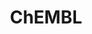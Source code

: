 ---
bigquery: https://console.cloud.google.com/bigquery?p=patents-public-data&d=ebi_chembl&page=dataset
citation: '"The ChEMBL database in 2017." Anna Gaulton, Anne Hersey, Michał Nowotka,
  A Patrícia Bento, Jon Chambers, David Mendez, Prudence Mutowo, Francis Atkinson,
  Louisa J Bellis, Elena Cibrián-Uhalte, Mark Davies, Nathan Dedman, Anneli Karlsson,
  María Paula Magariños, John P Overington, George Papadatos, Ines Smit, Andrew R
  Leach Nucleic acids Research (2017) 45 (Database Issue), D945-D954'
contributors: European Bioinformatics Institute
cost: None
description: ChEMBL Data is a manually curated database of small molecules used in
  drug discovery, including information about existing patented drugs.
documentation: 'schema: https://www.ebi.ac.uk/chembl/db_schema


  '
last_edit: 04/05/2022, 19:38:38
location: https://console.cloud.google.com/marketplace/product/google_patents_public_datasets/chembl
maintained_by: EMBL-EBI, an outstation of European Molecular Biology Laboratory
related_publications: '

  ChEMBL: towards direct deposition of bioassay data.


  Mendez D, Gaulton A, Bento AP, Chambers J, De Veij M, Félix E, Magariños MP, Mosquera
  JF, Mutowo P, Nowotka M, Gordillo-Marañón M, Hunter F, Junco L, Mugumbate G, Rodriguez-Lopez
  M, Atkinson F, Bosc N, Radoux CJ, Segura-Cabrera A, Hersey A, Leach AR.


  — Nucleic Acids Res. 2019; 47(D1):D930-D940. doi: 10.1093/nar/gky1075

  '
schema_fields:
- withdrawn_flag
- std_act_id
- assay_type
- first_in_class
- submission_date
- published_units
- warning_id
- l6
- smarts
- cpd_str_alert_id
- relation
- chembl_id
- ddd_id
- structure_type
- component_type
- natural_product
- warning_year
- mw_monoisotopic
- ingredient
- stem
- level1
- activity_id
- activity_comment
- cx_logd
- pchembl_value
- uo_units
- normal_range_max
- mutation
- usan_stem_id
- ad_type
- canonical_smiles
- molecular_mechanism
- product_id
- country
- withdrawn_reason
- atc_code
- stat
- version
- usan_year
- tbl
- drug_substance_flag
- research_stem
- text_value
- hrac_class_id
- mc_target_name
- subgroup
- bao_format
- doi
- organism
- confidence_score
- doc_type
- publication_number
- l5
- cell_name
- mol_atc_id
- first_page
- standard_type
- entity_type
- cx_most_bpka
- assay_id
- domain_name
- src_compound_id
- standard_inchi_key
- strength
- curation_comment
- comp_go_id
- related_tid
- l3
- rgid
- acd_most_bpka
- ref_url
- cellosaurus_id
- comp_class_id
- previous_company
- mecref_id
- ddd_value
- biocomp_id
- drug_product_flag
- dosed_ingredient
- enzyme_name
- ddd_units
- molecular_species
- predbind_id
- molregno
- trade_name
- num_lipinski_ro5_violations
- published_type
- acd_logp
- warning_description
- definition
- l8
- mesh_id
- species_group_flag
- who_name
- co_stem_id
- level5
- assay_category
- orig_description
- indication_class
- molsyn_id
- assay_subcellular_fraction
- approval_date
- disease_efficacy
- caloha_id
- alert_name
- applicant_full_name
- status
- hbd_lipinski
- bto_id
- le
- mol_frac_id
- efo_id
- mc_tax_id
- standard_units
- end_position
- aromatic_rings
- potential_duplicate
- authors
- drug_record_id
- drugind_id
- withdrawn_class
- level4_description
- tax_id
- assay_desc
- priority
- standard_text_value
- mc_target_type
- enzyme_tid
- homologue
- issue
- mc_organism
- protclasssyn_id
- creation_date
- heavy_atoms
- type
- pathway_id
- action_type
- assay_organism
- route
- uberon_id
- job_id
- activity_count
- target_type
- num_alerts
- oral
- alogp
- log_id
- ref_type
- pubmed_id
- usan_stem_definition
- mol_irac_id
- assay_source
- set_name
- sei
- black_box_warning
- full_mwt
- actsm_id
- start_position
- prodrug
- dosage_form
- hrac_code
- mesh_heading
- last_active
- l7
- domain_description
- protein_class_id
- value
- usan_stem
- compd_id
- assay_class_id
- patent_no
- ap_id
- relationship_desc
- assay_strain
- mc_target_accession
- major_class
- level3
- parameter_type
- cell_id
- idx
- l2
- hbd
- binding_site_comment
- targrel_id
- compound_name
- warning_class
- selectivity_comment
- frac_code
- volume
- efo_term
- annotation
- psa
- sequence_md5sum
- acd_most_apka
- ddd_admr
- ridx
- curated_by
- mec_id
- warnref_id
- normal_range_min
- pathway_key
- assay_tissue
- label
- frac_class_id
- cell_source_tax_id
- record_id
- alert_id
- downgraded
- entity_id
- who_extra
- polymer_flag
- helm_notation
- chebi_par_id
- go_id
- level4
- active_molregno
- cell_source_organism
- doc_id
- assay_param_id
- warning_type
- chirality
- assay_test_type
- stem_class
- comments
- target_desc
- cx_most_apka
- standard_upper_value
- compsyn_id
- sequence
- data_validity_comment
- inorganic_flag
- level2
- src_id
- parent_molregno
- upper_value
- domain_id
- warning_country
- lle
- bei
- topical
- oc_id
- compound_key
- cell_ontology_id
- met_conversion
- tid
- cx_logp
- component_synonym
- standard_relation
- met_id
- mol_hrac_id
- aspect
- protein_class_synonym
- num_ro5_violations
- withdrawn_country
- name
- molfile
- abstract
- cell_source_tissue
- component_id
- units
- variant_id
- mechanism_of_action
- title
- level3_description
- irac_class_id
- smid
- syn_type
- usan_substem
- standard_value
- aidx
- year
- cell_description
- standard_inchi
- src_short_name
- direct_interaction
- metabolite_record_id
- bao_id
- last_page
- met_comment
- site_name
- mechanism_comment
- parent_type
- site_residues
- metref_id
- formulation_id
- max_phase_for_ind
- as_id
- mw_freebase
- class_type
- result_flag
- active_ingredient
- level2_description
- description
- tissue_id
- prod_pat_id
- relationship_type
- indref_id
- molecule_type
- irac_code
- full_molformula
- assay_cell_type
- alert_set_id
- short_name
- relationship
- qudt_units
- max_phase
- prediction_method
- l4
- assay_tax_id
- source_domain_id
- site_id
- therapeutic_flag
- innovator_company
- ref_id
- sitecomp_id
- ass_cls_map_id
- accession
- confidence
- patent_use_code
- db_version
- patent_id
- published_value
- l1
- standard_flag
- cidx
- substrate_record_id
- nda_type
- hba_lipinski
- target_mapping
- withdrawn_year
- synonyms
- source
- ro3_pass
- hba
- patent_expire_date
- parameter_value
- db_source
- updated_by
- level1_description
- company
- published_relation
- journal
- first_approval
- res_stem_id
- class_level
- pref_name
- cl_lincs_id
- protein_class_desc
- updated_on
- rtb
- targcomp_id
- domain_type
- qed_weighted
- src_description
- isoform
- src_assay_id
- path
- ddd_comment
- tid_fixed
- parent_id
- bao_endpoint
- parent_go_id
- clo_id
- parenteral
- acd_logd
- availability_type
- delist_flag
- toid
shortname: chembl
tags:
- biotechnology
- health
- chemical
- bioinformatics
- medical
terms_of_use: CC BY-SA 3.0
title: ChEMBL
uuid: e232a192-965c-4ec9-904c-155b6dfe56c5
---